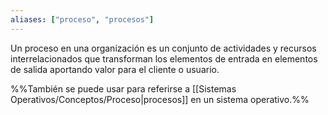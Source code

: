 ```yaml
---
aliases: ["proceso", "procesos"]
---
```

Un proceso en una organización es un conjunto de actividades y recursos interrelacionados que transforman los elementos de entrada en elementos de salida aportando valor para el cliente o usuario.

%%También se puede usar para referirse a [[Sistemas Operativos/Conceptos/Proceso|procesos]] en un sistema operativo.%%